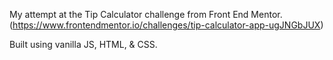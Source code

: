 My attempt at the Tip Calculator challenge from Front End Mentor. (https://www.frontendmentor.io/challenges/tip-calculator-app-ugJNGbJUX)

Built using vanilla JS, HTML, & CSS.
